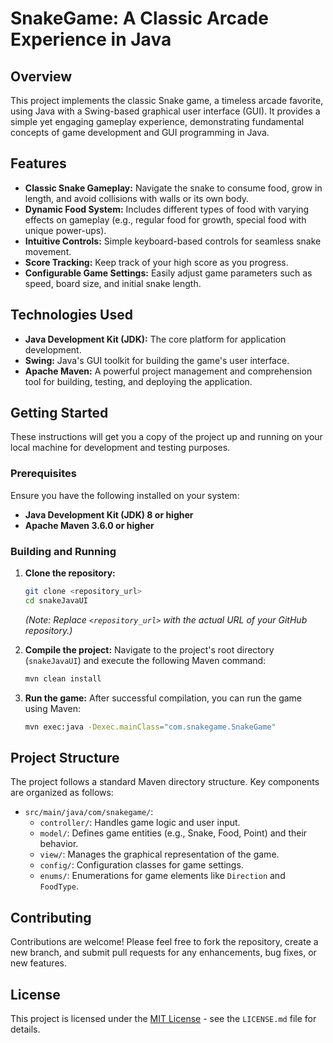 # SnakeGame: A Classic Arcade Experience in Java

## Overview

This project implements the classic Snake game, a timeless arcade favorite, using Java with a Swing-based graphical user interface (GUI). It provides a simple yet engaging gameplay experience, demonstrating fundamental concepts of game development and GUI programming in Java.

## Features

*   **Classic Snake Gameplay:** Navigate the snake to consume food, grow in length, and avoid collisions with walls or its own body.
*   **Dynamic Food System:** Includes different types of food with varying effects on gameplay (e.g., regular food for growth, special food with unique power-ups).
*   **Intuitive Controls:** Simple keyboard-based controls for seamless snake movement.
*   **Score Tracking:** Keep track of your high score as you progress.
*   **Configurable Game Settings:** Easily adjust game parameters such as speed, board size, and initial snake length.

## Technologies Used

*   **Java Development Kit (JDK):** The core platform for application development.
*   **Swing:** Java's GUI toolkit for building the game's user interface.
*   **Apache Maven:** A powerful project management and comprehension tool for building, testing, and deploying the application.

## Getting Started

These instructions will get you a copy of the project up and running on your local machine for development and testing purposes.

### Prerequisites

Ensure you have the following installed on your system:

*   **Java Development Kit (JDK) 8 or higher**
*   **Apache Maven 3.6.0 or higher**

### Building and Running

1.  **Clone the repository:**
    ```bash
    git clone <repository_url>
    cd snakeJavaUI
    ```
    *(Note: Replace `<repository_url>` with the actual URL of your GitHub repository.)*

2.  **Compile the project:**
    Navigate to the project's root directory (`snakeJavaUI`) and execute the following Maven command:
    ```bash
    mvn clean install
    ```

3.  **Run the game:**
    After successful compilation, you can run the game using Maven:
    ```bash
    mvn exec:java -Dexec.mainClass="com.snakegame.SnakeGame"
    ```

## Project Structure

The project follows a standard Maven directory structure. Key components are organized as follows:

*   `src/main/java/com/snakegame/`:
    *   `controller/`: Handles game logic and user input.
    *   `model/`: Defines game entities (e.g., Snake, Food, Point) and their behavior.
    *   `view/`: Manages the graphical representation of the game.
    *   `config/`: Configuration classes for game settings.
    *   `enums/`: Enumerations for game elements like `Direction` and `FoodType`.

## Contributing

Contributions are welcome! Please feel free to fork the repository, create a new branch, and submit pull requests for any enhancements, bug fixes, or new features.

## License

This project is licensed under the [MIT License](LICENSE.md) - see the `LICENSE.md` file for details.